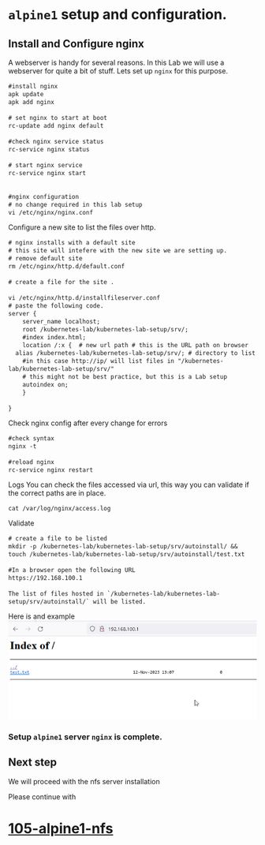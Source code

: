 # `alpine1` setup and configuration.

## Install and Configure nginx
A webserver is handy for several reasons. In this Lab we will use a webserver for quite a bit of stuff. Lets set up `nginx` for this purpose.

```
#install nginx 
apk update
apk add nginx

# set nginx to start at boot
rc-update add nginx default

#check nginx service status
rc-service nginx status

# start nginx service 
rc-service nginx start


#nginx configuration
# no change required in this lab setup
vi /etc/nginx/nginx.conf
```

Configure a new site to list the files over http.
```
# nginx installs with a default site 
# this site will intefere with the new site we are setting up.
# remove default site
rm /etc/nginx/http.d/default.conf

# create a file for the site .

vi /etc/nginx/http.d/installfileserver.conf
# paste the following code.
server {
    server_name localhost;
    root /kubernetes-lab/kubernetes-lab-setup/srv/;
    #index index.html;
    location /:x {  # new url path # this is the URL path on browser
  alias /kubernetes-lab/kubernetes-lab-setup/srv/; # directory to list
    #in this case http://ip/ will list files in "/kubernetes-lab/kubernetes-lab-setup/srv/"
  	# this might not be best practice, but this is a Lab setup 
	autoindex on;
    }

}
```

Check nginx config after every change for errors
```
#check syntax 
nginx -t

#reload nginx
rc-service nginx restart 
``` 
Logs
You can check the files accessed via url, this way you can validate if the correct paths are in place.

```
cat /var/log/nginx/access.log
```

Validate 

```
# create a file to be listed
mkdir -p /kubernetes-lab/kubernetes-lab-setup/srv/autoinstall/ && touch /kubernetes-lab/kubernetes-lab-setup/srv/autoinstall/test.txt

#In a browser open the following URL
https://192.168.100.1

The list of files hosted in `/kubernetes-lab/kubernetes-lab-setup/srv/autoinstall/` will be listed.
```
Here is and example
![alt text](./screenshots/Alpine1-screenshots/browser-list-files-update.png)

### Setup `alpine1` server `nginx` is complete.


## Next step

We will proceed with the nfs server installation 

Please continue with 
# [105-alpine1-nfs](./105-alpine1-nfs.md)


